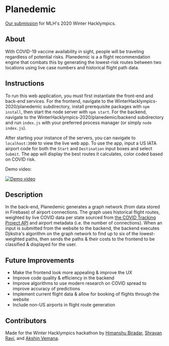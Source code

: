 # Planedemic
[Our submission](https://devpost.com/software/planedemic) for MLH's 2020 Winter Hacklympics.


## About
With COVID-19 vaccine availability in sight, people will be traveling regardless of potential risks. Planedemic is a a flight recommendation engine that combats this by generating the lowest-risk routes between two locations using live case numbers and historical flight path data.


## Instructions
To run this web application, you must first instantiate the front-end and back-end services.
For the frontend, navigate to the WinterHacklympics-2020/planedemic subdirectory, install prerequisite packages with `npm install`, then start the node server with `npm start`. 
For the backend, navigate to the WinterHacklympics-2020/planedemic/backend subdirectory and run `index.js` with your preferred process manager (or simply `node index.js`).

After starting your instance of the servers, you can navigate to `localhost:3000` to view the live web app. To use the app, input a US IATA airport code for both the `Start` and `Destination` input boxes and select `Submit`. The app will display the best routes it calculates, color coded based on COVID risk.


Demo video:

[![Demo video](https://img.youtube.com/vi/d-fTVRaD4ns/0.jpg)](https://www.youtube.com/watch?v=d-fTVRaD4ns "Planedemic Demo [Winter Hacklympics 2020]")


## Description
In the back-end, Planedemic generates a graph network (from data stored in Firebase) of airport connections. The graph uses historical flight routes, weighted by live COVID data per state sourced from [the COVID Tracking Project API](https://covidtracking.com/) and airport metadata (i.e. the number of connections).
When an input is submitted from the website to the backend, the backend executes Djikstra's algorithm on the graph network to find up to six of the lowest-weighted paths, then sends the paths & their costs to the frontend to be classified & displayed for the user.

## Future Improvements
- Make the frontend look more appealing & improve the UX
- Improve code quality & efficiency in the backend
- Improve algorithms to use modern research on COVID spread to improve accuracy of predictions
- Implement current flight data & allow for booking of flights through the website
- Include non-US airports in flight route generation

## Contributors
Made for the Winter Hacklympics hackathon by [Himanshu Biradar](https://github.com/himanshubir), [Shravan Ravi](https://github.com/shravanravi2002), and [Akshin Vemana](https://github.com/AkshinVemana).

